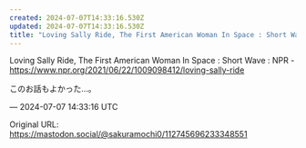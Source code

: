 ```yaml
---
created: 2024-07-07T14:33:16.530Z
updated: 2024-07-07T14:33:16.530Z
title: "Loving Sally Ride, The First American Woman In Space : Short Wave : NPR - https:[...]"
---
```


<p>Loving Sally Ride, The First American Woman In Space : Short Wave : NPR - <a href="https://www.npr.org/2021/06/22/1009098412/loving-sally-ride" target="_blank" rel="nofollow noopener noreferrer" translate="no"><span class="invisible">https://www.</span><span class="ellipsis">npr.org/2021/06/22/1009098412/</span><span class="invisible">loving-sally-ride</span></a></p><p>このお話もよかった…。</p>

&mdash; 2024-07-07 14:33:16 UTC

Original URL: https://mastodon.social/@sakuramochi0/112745696233348551
